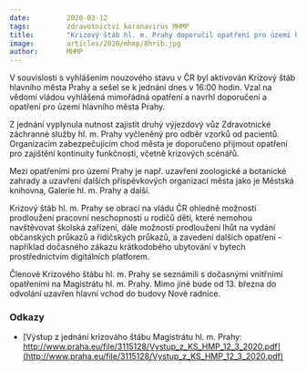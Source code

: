 ```yaml
---
date:         2020-03-12 
tags:         zdravotnictví koronavirus MHMP
title:        "Krizový štáb hl. m. Prahy doporučil opatření pro území hl. m. Prahy"
image: 	      articles/2020/mhmp/8hrib.jpg
author:       MHMP
---
```


V souvislosti s vyhlášením nouzového stavu v ČR byl aktivován Krizový štáb hlavního města Prahy a sešel se k jednání dnes v 16:00 hodin. Vzal na vědomí vládou vyhlášená mimořádná opatření a navrhl doporučení a opatření pro území hlavního města Prahy.

Z jednání vyplynula nutnost zajistit druhý výjezdový vůz Zdravotnické záchranné služby hl. m. Prahy vyčleněný pro odběr vzorků od pacientů. Organizacím zabezpečujícím chod města je doporučeno přijmout opatření pro zajištění kontinuity funkčnosti, včetně krizových scénářů.

Mezi opatřeními pro území Prahy je např. uzavření zoologické a botanické zahrady a uzavření dalších příspěvkových organizací města jako je Městská knihovna, Galerie hl. m. Prahy a další.

Krizový štáb hl. m. Prahy se obrací na vládu ČR ohledně možností prodloužení pracovní neschopnosti u rodičů dětí, které nemohou navštěvovat školská zařízení, dále možností prodloužení lhůt na vydání občanských průkazů a řidičských průkazů, a zavedení dalších opatření - například dočasného zákazu krátkodobého ubytování v bytech prostřednictvím digitálních platforem.

Členové Krizového štábu hl. m. Prahy se seznámili s dočasnými vnitřními opatřeními na Magistrátu hl. m. Prahy. Mimo jiné bude od 13. března do odvolání uzavřen hlavní vchod do budovy Nové radnice.

### Odkazy 

* [Výstup z jednání krizováho štábu Magistrátu hl. m. Prahy: http://www.praha.eu/file/3115128/Vystup_z_KS_HMP_12_3_2020.pdf](http://www.praha.eu/file/3115128/Vystup_z_KS_HMP_12_3_2020.pdf)
